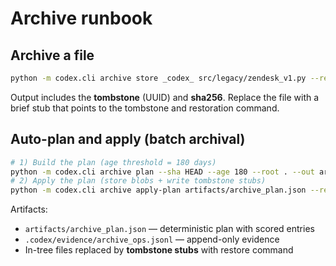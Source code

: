 # Archive runbook

## Archive a file
```bash
python -m codex.cli archive store _codex_ src/legacy/zendesk_v1.py --reason dead --by "marc" --commit d3e8729 --mime text/x-python --lang python
```
Output includes the **tombstone** (UUID) and **sha256**. Replace the file with a brief stub that points to the tombstone and restoration command.

## Auto-plan and apply (batch archival)
```bash
# 1) Build the plan (age threshold = 180 days)
python -m codex.cli archive plan --sha HEAD --age 180 --root . --out artifacts/archive_plan.json
# 2) Apply the plan (store blobs + write tombstone stubs)
python -m codex.cli archive apply-plan artifacts/archive_plan.json --repo _codex_ --by "marc"
```
Artifacts:
- `artifacts/archive_plan.json` — deterministic plan with scored entries
- `.codex/evidence/archive_ops.jsonl` — append-only evidence
- In-tree files replaced by **tombstone stubs** with restore command

